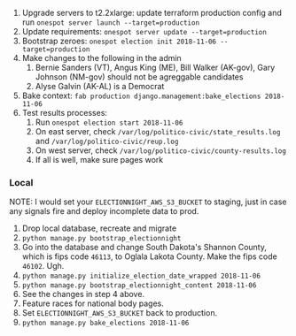 1. Upgrade servers to t2.2xlarge: update terraform production config and run `onespot server launch --target=production`
2. Update requirements: `onespot server update --target=production`
3. Bootstrap zeroes: `onespot election init 2018-11-06 --target=production`
4. Make changes to the following in the admin
    1. Bernie Sanders (VT), Angus King (ME), Bill Walker (AK-gov), Gary Johnson (NM-gov) should not be agreggable candidates
    2. Alyse Galvin (AK-AL) is a Democrat
5. Bake context: `fab production django.management:bake_elections 2018-11-06`
6. Test results processes:
    1. Run `onespot election start 2018-11-06`
    2. On east server, check `/var/log/politico-civic/state_results.log` and `/var/log/politico-civic/reup.log`
    3. On west server, check `/var/log/politico-civic/county-results.log`
    4. If all is well, make sure pages work

### Local

NOTE: I would set your `ELECTIONNIGHT_AWS_S3_BUCKET` to staging, just in case any signals fire and deploy incomplete data to prod.

1. Drop local database, recreate and migrate
2. `python manage.py bootstrap_electionnight`
3. Go into the database and change South Dakota's Shannon County, which is fips code `46113`, to Oglala Lakota County. Make the fips code `46102`. Ugh.
4. `python manage.py initialize_election_date_wrapped 2018-11-06`
5. `python manage.py bootstrap_electionnight_content 2018-11-06`
6. See the changes in step 4 above.
7. Feature races for national body pages.
8. Set `ELECTIONNIGHT_AWS_S3_BUCKET` back to production.
9. `python manage.py bake_elections 2018-11-06`